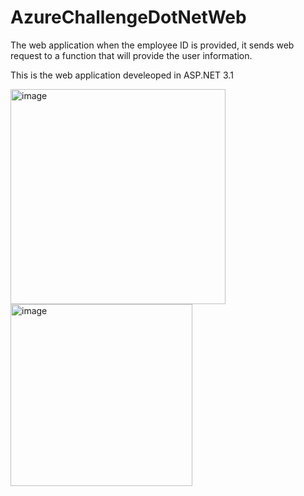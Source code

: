 # AzureChallengeDotNetWeb

The web application when the employee ID is provided, it sends web request to a function that will provide the user information.

This is the web application develeoped in ASP.NET 3.1 

<img width="344" alt="image" src="https://user-images.githubusercontent.com/26937060/194507189-d0baecfd-2be9-4f21-87e7-f78541d7420a.png">

<img width="291" alt="image" src="https://user-images.githubusercontent.com/26937060/194507147-e97bf009-cbc3-431e-8fd6-90dced9a47a7.png">

